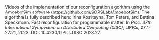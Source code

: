Videos of the implementation of our reconfiguration algorithm using the AmoebotSim software (https://github.com/SOPSLab/AmoebotSim).
The algorithm is fully described here:
Irina Kostitsyna, Tom Peters, and Bettina Speckmann. Fast reconfiguration for programmable matter. In _Proc. 37th International Symposium on Distributed Computing (DISC)_, LIPICs, 27:1-27:21, 2023. DOI: 10.4230/LIPIcs.DISC.2023.27.
